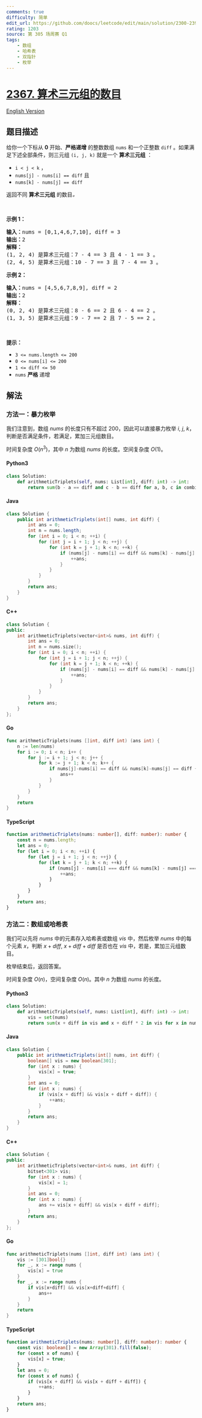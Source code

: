```yaml
---
comments: true
difficulty: 简单
edit_url: https://github.com/doocs/leetcode/edit/main/solution/2300-2399/2367.Number%20of%20Arithmetic%20Triplets/README.md
rating: 1203
source: 第 305 场周赛 Q1
tags:
    - 数组
    - 哈希表
    - 双指针
    - 枚举
---
```


<!-- problem:start -->

# [2367. 算术三元组的数目](https://leetcode.cn/problems/number-of-arithmetic-triplets)

[English Version](/solution/2300-2399/2367.Number%20of%20Arithmetic%20Triplets/README_EN.md)

## 题目描述

<!-- description:start -->

<p>给你一个下标从 <strong>0</strong> 开始、<strong>严格递增</strong> 的整数数组 <code>nums</code> 和一个正整数 <code>diff</code> 。如果满足下述全部条件，则三元组 <code>(i, j, k)</code> 就是一个 <strong>算术三元组</strong> ：</p>

<ul>
	<li><code>i &lt; j &lt; k</code> ，</li>
	<li><code>nums[j] - nums[i] == diff</code> 且</li>
	<li><code>nums[k] - nums[j] == diff</code></li>
</ul>

<p>返回不同 <strong>算术三元组</strong> 的数目<em>。</em></p>

<p>&nbsp;</p>

<p><strong>示例 1：</strong></p>

<pre><strong>输入：</strong>nums = [0,1,4,6,7,10], diff = 3
<strong>输出：</strong>2
<strong>解释：</strong>
(1, 2, 4) 是算术三元组：7 - 4 == 3 且 4 - 1 == 3 。
(2, 4, 5) 是算术三元组：10 - 7 == 3 且 7 - 4 == 3 。
</pre>

<p><strong>示例 2：</strong></p>

<pre><strong>输入：</strong>nums = [4,5,6,7,8,9], diff = 2
<strong>输出：</strong>2
<strong>解释：</strong>
(0, 2, 4) 是算术三元组：8 - 6 == 2 且 6 - 4 == 2 。
(1, 3, 5) 是算术三元组：9 - 7 == 2 且 7 - 5 == 2 。
</pre>

<p>&nbsp;</p>

<p><strong>提示：</strong></p>

<ul>
	<li><code>3 &lt;= nums.length &lt;= 200</code></li>
	<li><code>0 &lt;= nums[i] &lt;= 200</code></li>
	<li><code>1 &lt;= diff &lt;= 50</code></li>
	<li><code>nums</code> <strong>严格</strong> 递增</li>
</ul>

<!-- description:end -->

## 解法

<!-- solution:start -->

### 方法一：暴力枚举

我们注意到，数组 $nums$ 的长度只有不超过 $200$，因此可以直接暴力枚举 $i$, $j$, $k$，判断是否满足条件，若满足，累加三元组数目。

时间复杂度 $O(n^3)$，其中 $n$ 为数组 $nums$ 的长度。空间复杂度 $O(1)$。

<!-- tabs:start -->

#### Python3

```python
class Solution:
    def arithmeticTriplets(self, nums: List[int], diff: int) -> int:
        return sum(b - a == diff and c - b == diff for a, b, c in combinations(nums, 3))
```

#### Java

```java
class Solution {
    public int arithmeticTriplets(int[] nums, int diff) {
        int ans = 0;
        int n = nums.length;
        for (int i = 0; i < n; ++i) {
            for (int j = i + 1; j < n; ++j) {
                for (int k = j + 1; k < n; ++k) {
                    if (nums[j] - nums[i] == diff && nums[k] - nums[j] == diff) {
                        ++ans;
                    }
                }
            }
        }
        return ans;
    }
}
```

#### C++

```cpp
class Solution {
public:
    int arithmeticTriplets(vector<int>& nums, int diff) {
        int ans = 0;
        int n = nums.size();
        for (int i = 0; i < n; ++i) {
            for (int j = i + 1; j < n; ++j) {
                for (int k = j + 1; k < n; ++k) {
                    if (nums[j] - nums[i] == diff && nums[k] - nums[j] == diff) {
                        ++ans;
                    }
                }
            }
        }
        return ans;
    }
};
```

#### Go

```go
func arithmeticTriplets(nums []int, diff int) (ans int) {
	n := len(nums)
	for i := 0; i < n; i++ {
		for j := i + 1; j < n; j++ {
			for k := j + 1; k < n; k++ {
				if nums[j]-nums[i] == diff && nums[k]-nums[j] == diff {
					ans++
				}
			}
		}
	}
	return
}
```

#### TypeScript

```ts
function arithmeticTriplets(nums: number[], diff: number): number {
    const n = nums.length;
    let ans = 0;
    for (let i = 0; i < n; ++i) {
        for (let j = i + 1; j < n; ++j) {
            for (let k = j + 1; k < n; ++k) {
                if (nums[j] - nums[i] === diff && nums[k] - nums[j] === diff) {
                    ++ans;
                }
            }
        }
    }
    return ans;
}
```

<!-- tabs:end -->

<!-- solution:end -->

<!-- solution:start -->

### 方法二：数组或哈希表

我们可以先将 $nums$ 中的元素存入哈希表或数组 $vis$ 中，然后枚举 $nums$ 中的每个元素 $x$，判断 $x+diff$, $x+diff+diff$ 是否也在 $vis$ 中，若是，累加三元组数目。

枚举结束后，返回答案。

时间复杂度 $O(n)$，空间复杂度 $O(n)$。其中 $n$ 为数组 $nums$ 的长度。

<!-- tabs:start -->

#### Python3

```python
class Solution:
    def arithmeticTriplets(self, nums: List[int], diff: int) -> int:
        vis = set(nums)
        return sum(x + diff in vis and x + diff * 2 in vis for x in nums)
```

#### Java

```java
class Solution {
    public int arithmeticTriplets(int[] nums, int diff) {
        boolean[] vis = new boolean[301];
        for (int x : nums) {
            vis[x] = true;
        }
        int ans = 0;
        for (int x : nums) {
            if (vis[x + diff] && vis[x + diff + diff]) {
                ++ans;
            }
        }
        return ans;
    }
}
```

#### C++

```cpp
class Solution {
public:
    int arithmeticTriplets(vector<int>& nums, int diff) {
        bitset<301> vis;
        for (int x : nums) {
            vis[x] = 1;
        }
        int ans = 0;
        for (int x : nums) {
            ans += vis[x + diff] && vis[x + diff + diff];
        }
        return ans;
    }
};
```

#### Go

```go
func arithmeticTriplets(nums []int, diff int) (ans int) {
	vis := [301]bool{}
	for _, x := range nums {
		vis[x] = true
	}
	for _, x := range nums {
		if vis[x+diff] && vis[x+diff+diff] {
			ans++
		}
	}
	return
}
```

#### TypeScript

```ts
function arithmeticTriplets(nums: number[], diff: number): number {
    const vis: boolean[] = new Array(301).fill(false);
    for (const x of nums) {
        vis[x] = true;
    }
    let ans = 0;
    for (const x of nums) {
        if (vis[x + diff] && vis[x + diff + diff]) {
            ++ans;
        }
    }
    return ans;
}
```

<!-- tabs:end -->

<!-- solution:end -->

<!-- problem:end -->
